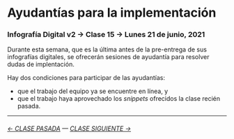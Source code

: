 # Ayudantías para la implementación 

### Infografía Digital v2 → Clase 15 → Lunes 21 de junio, 2021

Durante esta semana, que es la última antes de la pre-entrega de sus infografías digitales, se ofrecerán sesiones de ayudantía para resolver dudas de implentación.

Hay dos condiciones para participar de las ayudantías:

- que el trabajo del equipo ya se encuentre en línea, y 
- que el trabajo haya aprovechado los *snippets* ofrecidos la clase recién pasada.

- - - - - - - - - - -

###### [← CLASE PASADA](https://github.com/profesorfaco/dno075-2021/tree/main/clase-14) — [CLASE SIGUIENTE →](https://github.com/profesorfaco/dno075-2021/tree/main/clase-17)
